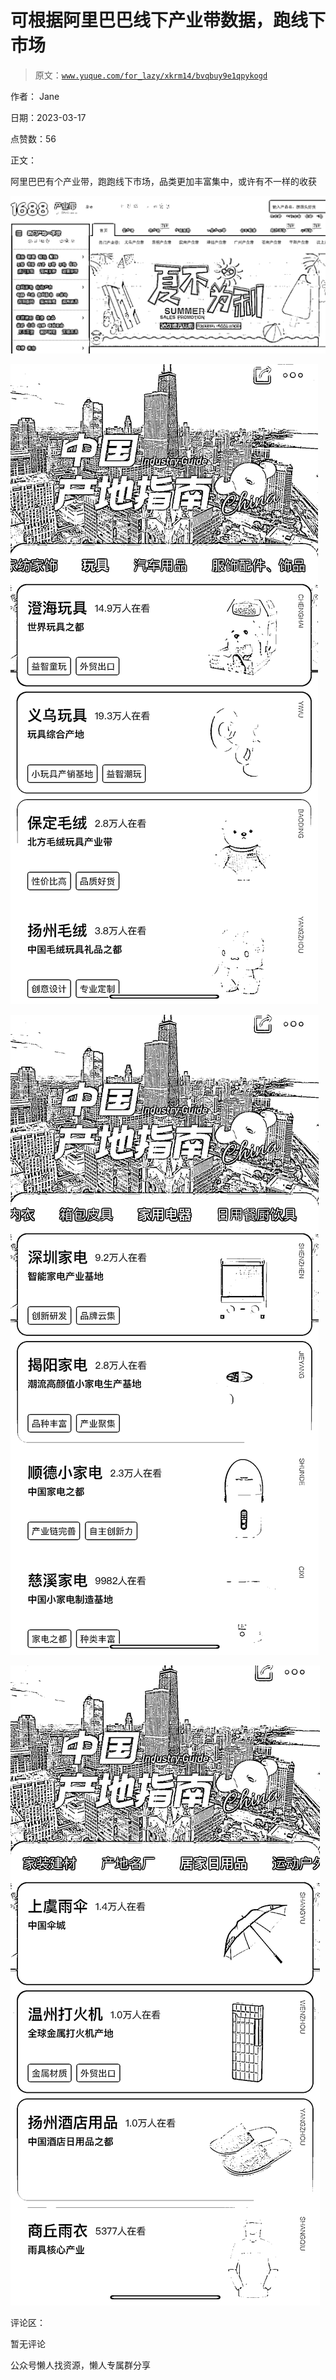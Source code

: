 # 可根据阿里巴巴线下产业带数据，跑线下市场

> 原文：[`www.yuque.com/for_lazy/xkrm14/bvqbuy9e1qpykogd`](https://www.yuque.com/for_lazy/xkrm14/bvqbuy9e1qpykogd)

作者： Jane

日期：2023-03-17

点赞数：56

正文：

阿里巴巴有个产业带，跑跑线下市场，品类更加丰富集中，或许有不一样的收获

![](img/2515bb4fea0384e7f031169a901dff19.png)  

![](img/40f0957813cac8a6eccf01dbc176686f.png)  

![](img/f03e1b1c2a20bd2237590a1c69d90047.png)  

![](img/00f892f290f939e999251f9d1cafd4eb.png)  

评论区：

暂无评论

公众号懒人找资源，懒人专属群分享


